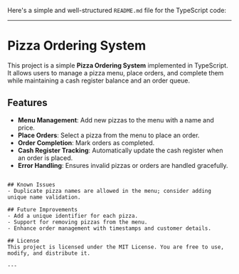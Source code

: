 Here's a simple and well-structured `README.md` file for the TypeScript code:

---

# Pizza Ordering System

This project is a simple **Pizza Ordering System** implemented in TypeScript. It allows users to manage a pizza menu, place orders, and complete them while maintaining a cash register balance and an order queue.

## Features
- **Menu Management**: Add new pizzas to the menu with a name and price.
- **Place Orders**: Select a pizza from the menu to place an order.
- **Order Completion**: Mark orders as completed.
- **Cash Register Tracking**: Automatically update the cash register when an order is placed.
- **Error Handling**: Ensures invalid pizzas or orders are handled gracefully.

```

## Known Issues
- Duplicate pizza names are allowed in the menu; consider adding unique name validation.

## Future Improvements
- Add a unique identifier for each pizza.
- Support for removing pizzas from the menu.
- Enhance order management with timestamps and customer details.

## License
This project is licensed under the MIT License. You are free to use, modify, and distribute it.

---
